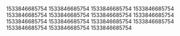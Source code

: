 1533846685754
1533846685754
1533846685754
1533846685754
1533846685754
1533846685754
1533846685754
1533846685754
1533846685754
1533846685754
1533846685754
1533846685754
1533846685754
1533846685754
1533846685754